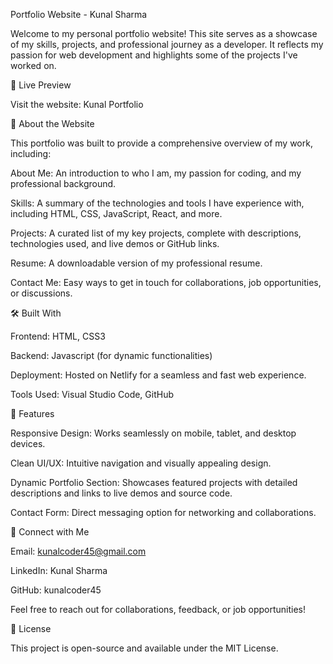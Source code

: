 Portfolio Website - Kunal Sharma

Welcome to my personal portfolio website! This site serves as a showcase of my skills, projects, and professional journey as a developer. It reflects my passion for web development and highlights some of the projects I've worked on.

🚀 Live Preview

Visit the website: Kunal Portfolio

📝 About the Website

This portfolio was built to provide a comprehensive overview of my work, including:

About Me: An introduction to who I am, my passion for coding, and my professional background.

Skills: A summary of the technologies and tools I have experience with, including HTML, CSS, JavaScript, React, and more.

Projects: A curated list of my key projects, complete with descriptions, technologies used, and live demos or GitHub links.

Resume: A downloadable version of my professional resume.

Contact Me: Easy ways to get in touch for collaborations, job opportunities, or discussions.

🛠 Built With

Frontend: HTML, CSS3

Backend: Javascript (for dynamic functionalities)

Deployment: Hosted on Netlify for a seamless and fast web experience.

Tools Used: Visual Studio Code, GitHub

🌟 Features

Responsive Design: Works seamlessly on mobile, tablet, and desktop devices.

Clean UI/UX: Intuitive navigation and visually appealing design.

Dynamic Portfolio Section: Showcases featured projects with detailed descriptions and links to live demos and source code.

Contact Form: Direct messaging option for networking and collaborations.


🤝 Connect with Me

Email: kunalcoder45@gmail.com

LinkedIn: Kunal Sharma

GitHub: kunalcoder45

Feel free to reach out for collaborations, feedback, or job opportunities!

📜 License

This project is open-source and available under the MIT License.

